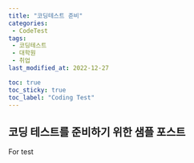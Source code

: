 ```yaml
---
title: "코딩테스트 준비"
categories:
 - CodeTest
tags:
 - 코딩테스트
 - 대학원
 - 취업
last_modified_at: 2022-12-27

toc: true
toc_sticky: true
toc_label: "Coding Test"
---
```


## 코딩 테스트를 준비하기 위한 샘플 포스트

For test
